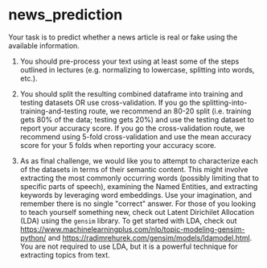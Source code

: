 # news_prediction

 Your task is to predict whether a news article is real or fake using the available information.


1. You should pre-process your text using at least some of the steps outlined in lectures (e.g. normalizing to lowercase, splitting into words, etc.).


2. You should split the resulting combined dataframe into training and testing datasets OR use cross-validation.  If you go the splitting-into-training-and-testing route, we recommend an 80-20 split (i.e. training gets 80% of the data; testing gets 20%) and use the testing dataset to report your accuracy score.  If you go the cross-validation route, we recommend using 5-fold cross-validation and use the mean accuracy score for your 5 folds when reporting your accuracy score.

3. As as final challenge, we would like you to attempt to characterize each of the datasets in terms of their semantic content.  This might involve extracting the most commonly occurring words (possibly limiting that to specific parts of speech), examining the Named Entities, and extracting keywords by leveraging word embeddings.  Use your imagination, and remember there is no single "correct" answer.  For those of you looking to teach yourself something new, check out Latent Dirichilet Allocation (LDA) using the `gensim` library.  To get started with LDA, check out https://www.machinelearningplus.com/nlp/topic-modeling-gensim-python/ and https://radimrehurek.com/gensim/models/ldamodel.html.  You are not required to use LDA, but it is a powerful technique for extracting topics from text.
